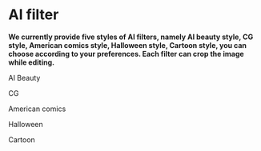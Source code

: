 # AI filter

**We currently provide five styles of AI filters, namely AI beauty style, CG style, American comics style, Halloween style, Cartoon style, you can choose according to your preferences. Each filter can crop the image while editing.**



AI Beauty

CG

American comics

Halloween

Cartoon
